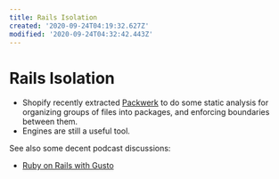 ```yaml
---
title: Rails Isolation
created: '2020-09-24T04:19:32.627Z'
modified: '2020-09-24T04:32:42.443Z'
---
```


# Rails Isolation

- Shopify recently extracted [Packwerk](https://github.com/Shopify/packwerk) to do some static analysis for organizing groups of files into packages, and enforcing boundaries between them.
- Engines are still a useful tool.

See also some decent podcast discussions:
- [Ruby on Rails with Gusto](https://podcasts.apple.com/ca/podcast/ruby-on-rails-podcast/id840890158#episodeGuid=http%3A%2F%2F5by5.tv%2Frubyonrails%2F337)

